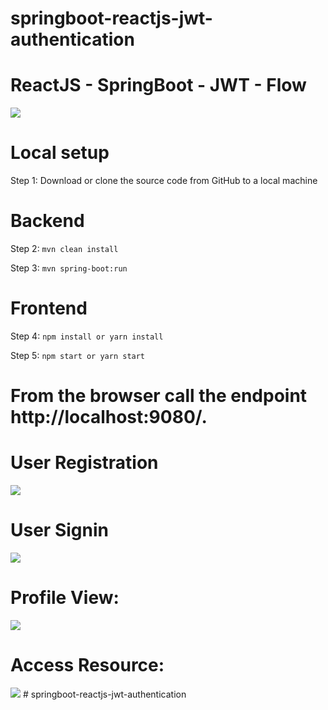 # springboot-reactjs-jwt-authentication

# ReactJS - SpringBoot - JWT - Flow
<img src="https://blogger.googleusercontent.com/img/b/R29vZ2xl/AVvXsEgA_3alUZ-p4HwX25XcR3TTL5O5SYmiSllUzyVm-SHbVLVawBgLR_CU0qGL-5fbhtVH09FuE1H10-Dl4Kbm_4Q3rrWdzQxhd8CZ02C0t-jcgS1fPtOVldMPS9I45tsi5-ugGnfiWomID2T3ZEEKOGYYsT6y8-7EddeipLz-MPq2enomfVwGXn5VY4rm0Q/s831/arch.drawio.png">

# Local setup

Step 1: Download or clone the source code from GitHub to a local machine

# Backend

Step 2:  ```mvn clean install```

Step 3:  ```mvn spring-boot:run```

# Frontend

Step 4:  ```npm install or yarn install```

Step 5:  ```npm start or yarn start```

# From the browser call the endpoint http://localhost:9080/.

# User Registration
<img src="https://blogger.googleusercontent.com/img/b/R29vZ2xl/AVvXsEilhsvIDk7nehhsnMMmX5eKc6GCs-zkt-Bc5qkqHU8oVJ7qOyyjRwycKMlbNLONaTjVFsvai7OjfTnxsx6CnZCXT5qI9BVTmqMaRhoETzF6cylVO5_9xTkc9HqGiup1oxBHkDw5aMntmJZStTf5RMS1LD9HErvcNX2hs6caXkMOhUapBbPonEcKqfrlGA/s951/signup.png)">

# User Signin
<img src="https://blogger.googleusercontent.com/img/b/R29vZ2xl/AVvXsEhzVZfouHw6O5_jduWnVwjjT5BP3G-odGoHm1x4PL9-Uf0aHECUXCvO6Bj-Jt2An9JTFhpdNU2as0IY2C4nd1fFN_HYhEkHKKKtFsh1LaywVV96I0szSGV5PSW9aTyivETv0JrEmSyvUPO6T8koFTM8o4JrF5Sssr2LkdmY2AEMFR5QmgOW9KCrFM2O9A/s938/login.png">

# Profile View:
<img src="https://blogger.googleusercontent.com/img/b/R29vZ2xl/AVvXsEgn19CGVQKqU0JTNeE77cU9Zy2f3F-i7NXKLJ-nTQZdbjCgCByiOxtZj9rcM0k52Wp37yHa5UScaT4gD96bSdSD2Rcku7XxX5uHgIcgkrW8fjyziukosDSn12sigWeY5YnlaZbmbFaO63MPPunYosn-Hi1R9jm4sBnEw7agUqC1eCuEoqEpmTVwZCCOng/s947/profile.png">

# Access Resource:
<img src="https://blogger.googleusercontent.com/img/b/R29vZ2xl/AVvXsEhHeHrM6W7AzwPNow-TW9ClyFABr7RtEnCDPxuSFhexHC6PYdi0WcdxLTkWdMI8YjaBUibzgFEqHND4kaimRjETudLvMSrShORL4700Iz5k2RqaeES5gJTmFTaMVzBtXouo8PEhQoheUZ-AefCj7YY8WybpwPCMAi-EEyGJ0dsvJ4dB8HLf2BQ5j_ytPQ/s948/resource.png">
# springboot-reactjs-jwt-authentication

